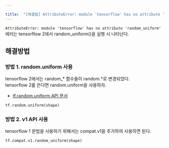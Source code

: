 ```yaml
---

title:  "[해결법] AttributeError: module 'tensorflow' has no attribute 'random_uniform'"
---
```


`AttributeError: module 'tensorflow' has no attribute 'random_uniform'` 에러는 tensorflow 2에서 random_uniform()을 실행 시 나타난다.  

## 해결방법
### 방법 1. random.uniform 사용
tensorflow 2에서는 random_* 함수들이 random.*로 변경되었다.  
tensorflow 2를 쓴다면 random.uniform을 사용하자.
- [tf.random.uniform API 문서](https://www.tensorflow.org/api_docs/python/tf/random/uniform)

```python
tf.random.uniform(shape)
```

### 방법 2. v1 API 사용
tensorflow 1 문법을 사용하기 위해서는 compat.v1을 추가하여 사용하면 된다.  

```python
tf.compat.v1.random_uniform(shape)
```
